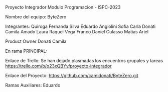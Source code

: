 Proyecto Integrador Modulo Programacion - ISPC-2023

Nombre del equipo: ByteZero

Integrantes:
Quiroga	Fernanda
Silva	Eduardo
Angiolini	Sofia Carla
Donati	Camila
Amado	Laura Raquel
Vega	Franco Daniel
Culasso	Matias Ariel

Product Owner
Donati	Camila

En rama PRINCIPAL:


Enlace de Trello:
Se han dejado plasmadas los encuentros grupales y tareas
https://trello.com/b/o23xQBYv/proyecto-integrador

Enlace del Proyecto: https://github.com/camidonati/ByteZero.git

Ramas Auxiliares:
Eduardo
